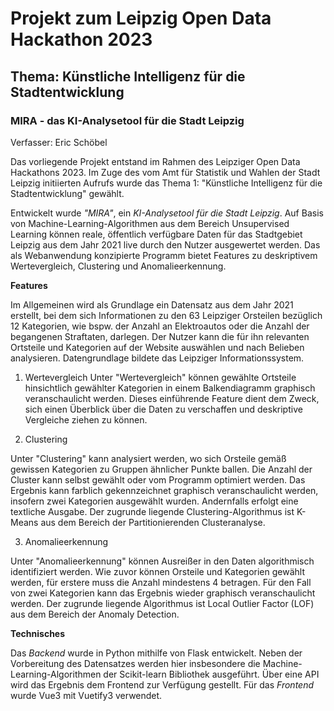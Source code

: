 # Projekt zum Leipzig Open Data Hackathon 2023
## Thema: Künstliche Intelligenz für die Stadtentwicklung
### MIRA - das KI-Analysetool für die Stadt Leipzig

Verfasser: Eric Schöbel

Das vorliegende Projekt entstand im Rahmen des Leipziger Open Data Hackathons 2023. Im Zuge des vom Amt für Statistik und Wahlen der Stadt Leipzig initiierten Aufrufs wurde das Thema 1: "Künstliche Intelligenz für die Stadtentwicklung" gewählt.

Entwickelt wurde *"MIRA"*, ein *KI-Analysetool für die Stadt Leipzig*. Auf Basis von Machine-Learning-Algorithmen aus dem Bereich Unsupervised Learning können reale, öffentlich verfügbare Daten für das Stadtgebiet Leipzig aus dem Jahr 2021 live durch den Nutzer ausgewertet werden. Das als Webanwendung konzipierte Programm bietet Features zu deskriptivem Wertevergleich, Clustering und Anomalieerkennung. 

**Features**

Im Allgemeinen wird als Grundlage ein Datensatz aus dem Jahr 2021 erstellt, bei dem sich Informationen zu den 63 Leipziger Orsteilen bezüglich 12 Kategorien, wie bspw. der Anzahl an Elektroautos oder die Anzahl der begangenen Straftaten, darlegen. Der Nutzer kann die für ihn relevanten Ortsteile und Kategorien auf der Website auswählen und nach Belieben analysieren. Datengrundlage bildete das Leipziger Informationssystem.

1. Wertevergleich
    Unter "Wertevergleich" können gewählte Ortsteile hinsichtlich gewählter Kategorien in einem Balkendiagramm graphisch veranschaulicht werden. Dieses einführende Feature dient dem Zweck, sich einen Überblick über die Daten zu verschaffen und deskriptive Vergleiche ziehen zu können.

2. Clustering

Unter "Clustering" kann analysiert werden, wo sich Orsteile gemäß gewissen Kategorien zu Gruppen ähnlicher Punkte ballen. Die Anzahl der Cluster kann selbst gewählt oder vom Programm optimiert werden. Das Ergebnis kann farblich gekennzeichnet graphisch veranschaulicht werden, insofern zwei Kategorien ausgewählt wurden. Andernfalls erfolgt eine textliche Ausgabe. Der zugrunde liegende Clustering-Algorithmus ist K-Means aus dem Bereich der Partitionierenden Clusteranalyse.

3. Anomalieerkennung

Unter "Anomalieerkennung" können Ausreißer in den Daten algorithmisch identifiziert werden. Wie zuvor können Orsteile und Kategorien gewählt werden, für erstere muss die Anzahl mindestens 4 betragen. Für den Fall von zwei Kategorien kann das Ergebnis wieder graphisch veranschaulicht werden. Der zugrunde liegende Algorithmus ist Local Outlier Factor (LOF) aus dem Bereich der Anomaly Detection.

**Technisches**

Das *Backend* wurde in Python mithilfe von Flask entwickelt. Neben der Vorbereitung des Datensatzes werden hier insbesondere die Machine-Learning-Algorithmen der Scikit-learn Bibliothek ausgeführt. Über eine API wird das Ergebnis dem Frontend zur Verfügung gestellt. Für das *Frontend* wurde Vue3 mit Vuetify3 verwendet.




